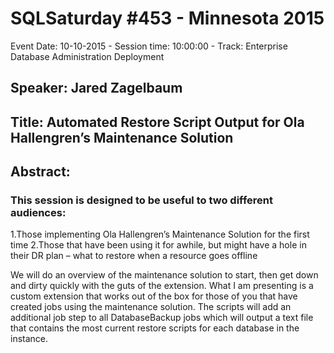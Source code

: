 # SQLSaturday #453 - Minnesota 2015
Event Date: 10-10-2015 - Session time: 10:00:00 - Track: Enterprise Database Administration  Deployment
## Speaker: Jared Zagelbaum
## Title: Automated Restore Script Output for Ola Hallengren’s Maintenance Solution
## Abstract:
### This session is designed to be useful to two different audiences:
1.Those implementing Ola Hallengren’s Maintenance Solution for the first time
2.Those that have been using it for awhile, but might have a hole in their DR plan – what to restore when a resource goes offline

We will do an overview of the maintenance solution to start, then get down and dirty quickly with the guts of the extension. What I am presenting is a custom extension that works out of the box for those of you that have created jobs using the maintenance solution. The scripts will add an additional job step to all DatabaseBackup jobs which will output a text file that contains the most current restore scripts for each database in the instance.

